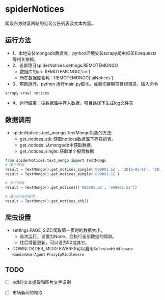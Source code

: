 # spiderNotices
爬取东方财富网站的公司公告列表及文本内容。

## 运行方法
- 1、本地安装mongodb数据库，python环境安装scrapy爬虫框架和requests等相关依赖。
- 2、设置项目spiderNotices.settings.REMOTEMONGO
    - 数据库的uri: REMOTEMONGO['uri']
    - 所在数据库名称：REMOTEMONGO['aiNotices']
- 3、项目运行，python 运行main.py脚本。或者切换到项目根目录，输入命令
```
scrapy crawl notices
```
- 4、运行结果：往数据库中存入数据，项目路径下生成log文件夹

## 数据调用
- spiderNotices.text_mongo.TextMongo对象的方法:
    - get_notices_stk::获取notices数据库下存在的表。
    - get_notices::从mongodb中获取数据。
    - get_notices_single::获取单个股票数据
    
```python
from spiderNotices.text_mongo import TextMongo
# 单个获取
result = TextMongo().get_notices_single('000001.SZ', '2010-01-01', '2012-12-31')
result = TextMongo().get_notices_single('000001.SZ')

# 多个获取
result = TextMongo().get_notices(['000001.SZ', '000002.SZ'])

# 遍历存有的股票
result = TextMongo().get_notices_stk()

```


## 爬虫设置
- settings.PAGE_SIZE:爬取第一页时的数据大小。
    - 首次运行，设置为None，会执行全部数据的爬取。
    - 往后增量更新，可以设为50或其它。
- DOWNLOADER_MIDDLEWARES可以启用`SeleniumMiddleware` `RandomUserAgent` `ProxyIpMiddleware`


## TODO
- [ ] pdf的文本提取和图片文字识别

- [ ] 市场新闻的爬取